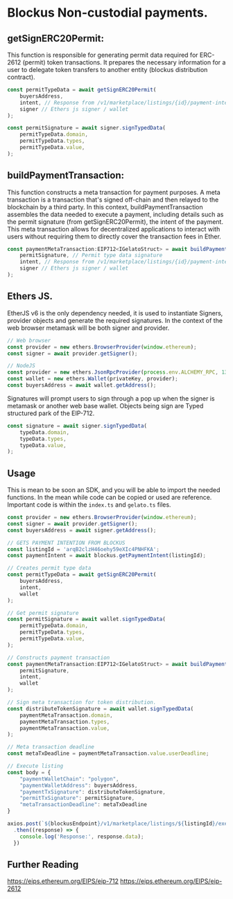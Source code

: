 # Blockus Non-custodial payments.

## getSignERC20Permit:

This function is responsible for generating permit data required for ERC-2612 (permit) token transactions. It prepares the necessary information for a user to delegate token transfers to another entity (blockus distribution contract).

```js
const permitTypeData = await getSignERC20Permit(
    buyersAddress,
    intent, // Response from /v1/marketplace/listings/{id}/payment-intent
    signer // Ethers js signer / wallet
);

const permitSignature = await signer.signTypedData(
    permitTypeData.domain,
    permitTypeData.types,
    permitTypeData.value,
);
```

## buildPaymentTransaction:

This function constructs a meta transaction for payment purposes. A meta transaction is a transaction that's signed off-chain and then relayed to the blockchain by a third party. In this context, buildPaymentTransaction assembles the data needed to execute a payment, including details such as the permit signature (from getSignERC20Permit), the intent of the payment. This meta transaction allows for decentralized applications to interact with users without requiring them to directly cover the transaction fees in Ether.

```js
const paymentMetaTransaction:EIP712<IGelatoStruct> = await buildPaymentTransaction(
    permitSignature, // Permit type data signature 
    intent, // Response from /v1/marketplace/listings/{id}/payment-intent
    signer // Ethers js signer / wallet
);
```


## Ethers JS.

EtherJS v6 is the only dependency needed, it is used to instantiate Signers, provider objects and generate the required signatures. In the context of the web browser metamask will be both signer and provider.

```js
// Web browser
const provider = new ethers.BrowserProvider(window.ethereum);
const signer = await provider.getSigner();

// NodeJS
const provider = new ethers.JsonRpcProvider(process.env.ALCHEMY_RPC, 137);
const wallet = new ethers.Wallet(privateKey, provider);
const buyersAddress = await wallet.getAddress();
```

Signatures will prompt users to sign through a pop up when the signer is metamask or another web base wallet. Objects being sign are Typed structured park of the EIP-712.

```js
const signature = await signer.signTypedData(
    typeData.domain,
    typeData.types,
    typeData.value,
);
```

## Usage

This is mean to be soon an SDK, and you will be able to import the needed functions. In the mean while code can be copied or used are reference. Important code is within the `index.ts` and `gelato.ts` files.

```js
const provider = new ethers.BrowserProvider(window.ethereum);
const signer = await provider.getSigner();
const buyersAddress = await signer.getAddress();

// GETS PAYMENT INTENTION FROM BLOCKUS
const listingId = 'arqB2clzH46oehy59eXIc4PNHFKA';
const paymentIntent = await blockus.getPaymentIntent(listingId);

// Creates permit type data
const permitTypeData = await getSignERC20Permit(
    buyersAddress,
    intent,
    wallet
);

// Get permit signature 
const permitSignature = await wallet.signTypedData(
    permitTypeData.domain,
    permitTypeData.types,
    permitTypeData.value,
);      

// Constructs payment transaction
const paymentMetaTransaction:EIP712<IGelatoStruct> = await buildPaymentTransaction(
    permitSignature,
    intent,
    wallet
);

// Sign meta transaction for token distribution.
const distributeTokenSignature = await wallet.signTypedData(
    paymentMetaTransaction.domain,
    paymentMetaTransaction.types,
    paymentMetaTransaction.value,
);

// Meta transaction deadline
const metaTxDeadline = paymentMetaTransaction.value.userDeadline;

// Execute listing
const body = {
    "paymentWalletChain": "polygon",
    "paymentWalletAddress": buyersAddress,
    "paymentTxSignature": distributeTokenSignature,
    "permitTxSignature": permitSignature,
    "metaTransactionDeadline": metaTxDeadline
}

axios.post(`${blockusEndpoint}/v1/marketplace/listings/${listingId}/execute`, body)
  .then((response) => {
    console.log('Response:', response.data);
  })

```

## Further Reading
https://eips.ethereum.org/EIPS/eip-712
https://eips.ethereum.org/EIPS/eip-2612
